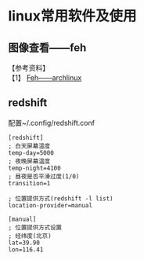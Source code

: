 # linux常用软件及使用

## 图像查看——feh
【参考资料】  
【1】 [Feh——archlinux](https://wiki.archlinux.org/index.php/Feh)

## redshift

配置~/.config/redshift.conf
```
[redshift]
; 白天屏幕温度
temp-day=5000
; 夜晚屏幕温度
temp-night=4100
; 昼夜是否平滑过度(1/0)
transition=1

; 位置提供方式(redshift -l list)
location-provider=manual

[manual]
; 位置提供方式设置
; 经纬度(北京)
lat=39.90
lon=116.41
```
